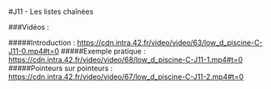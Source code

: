 #J11 - Les listes chaînées

###Vidéos :

#####Introduction :
https://cdn.intra.42.fr/video/video/63/low_d_piscine-C-J11-0.mp4#t=0
#####Exemple pratique :
https://cdn.intra.42.fr/video/video/68/low_d_piscine-C-J11-1.mp4#t=0
#####Pointeurs sur pointeurs :
https://cdn.intra.42.fr/video/video/67/low_d_piscine-C-J11-2.mp4#t=0
